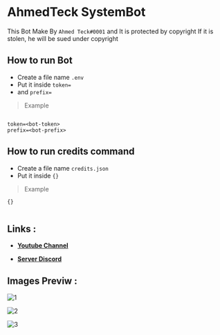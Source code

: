 # AhmedTeck SystemBot

This Bot Make By `Ahmed Teck#0001` and It is protected by copyright
If it is stolen, he will be sued under copyright

## How to run Bot

* Create a file name `.env`
* Put it inside
 `token=`
* and `prefix=`
> Example


```

token=<bot-token>
prefix=<bot-prefix>

```



## How to run credits command

* Create a file name `credits.json`
* Put it inside
 `{}`
> Example


```
{}


```
## Links :

* **[Youtube Channel](https://www.youtube.com/channel/UCnjzFqoBbrKUyvbDyVCuk0Q)**

* **[Server Discord](https://discord.gg/CHsw3TH9s7)**

## Images Previw :

![1](https://cdn.discordapp.com/attachments/795356235003199518/798498252667617280/unknown.png)

![2](https://cdn.discordapp.com/attachments/795356235003199518/798498391063265300/unknown.png)

![3](https://cdn.discordapp.com/attachments/795356235003199518/798498532662312970/unknown.png)

